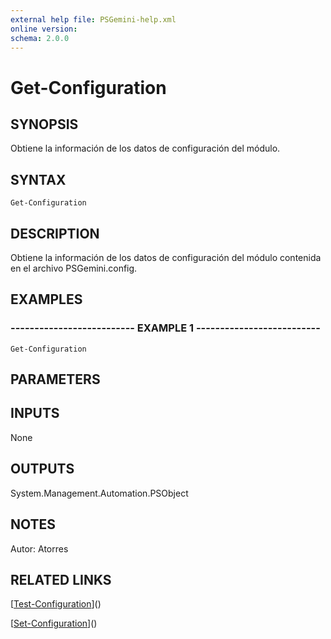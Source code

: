 ```yaml
---
external help file: PSGemini-help.xml
online version: 
schema: 2.0.0
---
```


# Get-Configuration

## SYNOPSIS
Obtiene la información de los datos de configuración del módulo.

## SYNTAX

```
Get-Configuration
```

## DESCRIPTION
Obtiene la información de los datos de configuración del módulo contenida en el archivo PSGemini.config.

## EXAMPLES

### -------------------------- EXAMPLE 1 --------------------------
```
Get-Configuration
```

## PARAMETERS

## INPUTS

None

## OUTPUTS

System.Management.Automation.PSObject

## NOTES
Autor: Atorres

## RELATED LINKS

[[Test-Configuration](Test-Configuration.md)]()

[[Set-Configuration](Set-Configuration.md)]()

